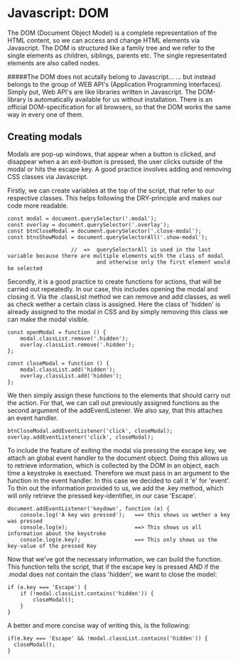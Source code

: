 # Javascript: DOM

The DOM (Document Object Model) is a complete representation of the HTML content, so we can access and change HTML elements via Javascript.
The DOM is structured like a family tree and we refer to the single elements as children, siblings, parents etc.
The single representated elements are also called nodes.

#####The DOM does not acutally belong to Javascript...
... but instead belongs to the group of WEB API's (Application Programming Interfaces). Simply put, Web API's are like libraries written in Javascript. The DOM-library is automatically available for us without installation. There is an official DOM-specification for all browsers, so that the DOM works the same way in every one of them.

## Creating modals

Modals are pop-up windows, that appear when a button is clicked, and disappear when a an exit-button is pressed, the user clicks outside of the modal or hits the escape key. A good practice involves adding and removing CSS classes via Javascript.

Firstly, we can create variables at the top of the script, that refer to our respective classes. This helps following the DRY-principle and makes our code more readable.

    const modal = document.querySelector('.modal');
    const overlay = document.querySelector('.overlay');
    const btnCloseModal = document.querySelector('.close-modal');
    const btnsShowModal = document.querySelectorAll('.show-modal');

                        //  =>  querySelectorAll is used in the last variable because there are multiple elements with the class of modal
                                and otherwise only the first element would be selected

Secondly, it is a good practice to create functions for actions, that will be carried out repeatedly. In our case, this includes opening the modal and closing it. Via the .classList method we can remove and add classes, as well as check wether a certain class is assigned. Here the class of 'hidden' is already assigned to the modal in CSS and by simply removing this class we can make the modal visible.

    const openModal = function () {
        modal.classList.remove('.hidden');
        overlay.classList.remove('.hidden');
    };

    const closeModal = function () {
        modal.classList.add('hidden');
        overlay.classList.add('hidden');
    };

We then simply assign these functions to the elements that should carry out the action. For that, we can call out previously assigned functions as the second argument of the addEventListener. We also say, that this attaches an event handler.

    btnCloseModal.addEventListener('click', closeModal);
    overlay.addEventListener('click', closeModal);

To include the feature of exiting the modal via pressing the escape key, we attach an global event handler to the document object. Doing this allows us to retrieve information, which is collected by the DOM in an object, each time a keystroke is exectued. Therefore we must pass in an argument to the function in the event handler. In this case we decided to call it 'e' for 'event'. To thin out the information provided to us, we add the .key method, which will only retrieve the pressed key-identifier, in our case 'Escape'.

    document.addEventListener('keydown', function (e) {
        console.log('A key was pressed');   ==> this shows us wether a key was pressed
        console.log(e);                     ==> This shows us all information about the keystroke
        console.log(e.key);                 ==> This only shows us the key-value of the pressed Key

Now that we've got the necessary information, we can build the function. This function tells the script, that if the escape key is pressed AND if the .modal does not contain the class 'hidden', we want to close the model:

    if (e.key === 'Escape') {
        if (!modal.classList.contains('hidden')) {
            closeModal();
        }
    }

A better and more concise way of writing this, is the following:

    if(e.key === 'Escape' && !modal.classList.contains('hidden')) {
      closeModal();
    }


